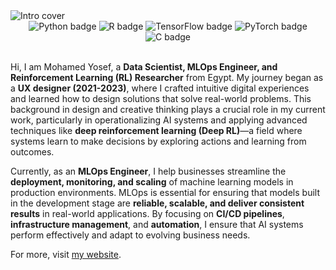 <img alt="Intro cover" src="https://github.com/mohamedyosef101/mohamedyosef101/assets/118842452/8d584638-7092-4453-9f17-3a8b2f33c35d">

<div align="center" style="display: inline_block;">
  <img alt="Python badge" src="https://img.shields.io/badge/Python-333333?style=for-the-badge&logo=python&logoColor=white">
  <img alt="R badge" src="https://img.shields.io/badge/R-333333?style=for-the-badge&logo=r&logoColor=white">
  <img alt="TensorFlow badge" src="https://img.shields.io/badge/TensorFlow-333333?style=for-the-badge&logo=tensorflow&logoColor=white">
  <img alt="PyTorch badge" src="https://img.shields.io/badge/PyTorch-333333?style=for-the-badge&logo=pytorch&logoColor=white">
  <img alt="C badge" src="https://img.shields.io/badge/C++-333333?style=for-the-badge&logo=c%2B%2B&logoColor=white">
</div><br>

Hi, I am Mohamed Yosef, a **Data Scientist, MLOps Engineer, and Reinforcement Learning (RL) Researcher** from Egypt. My journey began as a **UX designer (2021-2023)**, where I crafted intuitive digital experiences and learned how to design solutions that solve real-world problems. This background in design and creative thinking plays a crucial role in my current work, particularly in operationalizing AI systems and applying advanced techniques like **deep reinforcement learning (Deep RL)**—a field where systems learn to make decisions by exploring actions and learning from outcomes.

Currently, as an **MLOps Engineer**, I help businesses streamline the **deployment, monitoring, and scaling** of machine learning models in production environments. MLOps is essential for ensuring that models built in the development stage are **reliable, scalable, and deliver consistent results** in real-world applications. By focusing on **CI/CD pipelines**, **infrastructure management**, and **automation**, I ensure that AI systems perform effectively and adapt to evolving business needs.

For more, visit [my website](https://mohamedyosef101.github.io).
